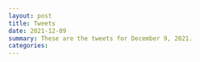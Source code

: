 ```yaml
---
layout: post
title: Tweets
date: 2021-12-09
summary: These are the tweets for December 9, 2021.
categories:
---
```


